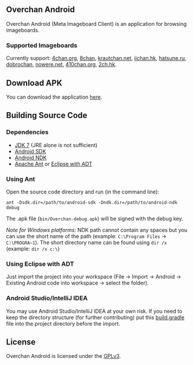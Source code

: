 ## Overchan Android

Overchan Android (Meta Imageboard Client) is an application for browsing imageboards.

### Supported Imageboards

Currently support: [4chan.org](https://www.4chan.org), [8chan](https://8ch.net), [krautchan.net](https://krautchan.net), [iichan.hk](http://iichan.hk/), [hatsune.ru](http://hatsune.ru/), [dobrochan](http://dobrochan.com), [nowere.net](http://nowere.net/), [410chan.org](http://410chan.org), [2ch.hk](https://2ch.hk/).

## Download APK

You can download the application [here](https://github.com/miku-nyan/Overchan-Android/releases).

## Building Source Code

### Dependencies

* [JDK 7](http://www.oracle.com/technetwork/java/javase/downloads/index.html) (JRE alone is not sufficient)
* [Android SDK](https://developer.android.com/sdk/index.html#Other)
* [Android NDK](https://developer.android.com/tools/sdk/ndk/index.html#Downloads)
* [Apache Ant](http://ant.apache.org/bindownload.cgi) or [Eclipse with ADT](http://developer.android.com/sdk/installing/installing-adt.html)

### Using Ant

Open the source code directory and run (in the command line):

`ant -Dsdk.dir=/path/to/android-sdk -Dndk.dir=/path/to/android-ndk debug`

The .apk file (`bin/Overchan-debug.apk`) will be signed with the debug key.

*Note for Windows platforms:*
NDK path cannot contain any spaces but you can use the short name of the path (example: `C:\Program Files` → `C:\PROGRA~1`). The short directory name can be found using `dir /x` (example: `dir /x c:\`)

### Using Eclipse with ADT

Just import the project into your workspace (File → Import → Android → Existing Android code into workspace → select the folder).

### Android Studio/IntelliJ IDEA

You may use Android Studio/IntelliJ IDEA at your own risk. If you need to keep the directory structure (for further contributing) put this [build.gradle](https://yadi.sk/d/QxOq3anxg94NJ) file into the project directory before the import.

## License

Overchan Android is licensed under the [GPLv3](http://www.gnu.org/licenses/gpl-3.0.txt).
